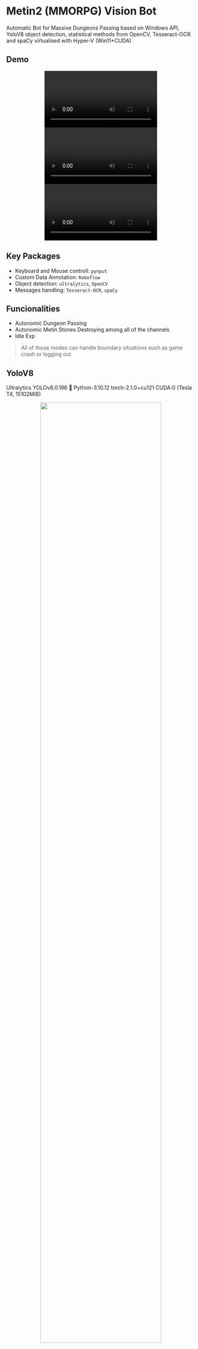 # Metin2 (MMORPG) Vision Bot

Automatic Bot for Massive Dungeons Passing based on Windows API, YoloV8 object detection, statistical methods from OpenCV, Tesseract-OCR and spaCy virtualised with Hyper-V (Win11+CUDA)

## Demo

<div align="center">
    <video src=https://github.com/jamnicki/metin2_vision_bot/assets/56606076/3a4a4a4a-a1ac-4911-8ce1-5cf917d08e7d>
</div>
<div align="center">
    <video src=https://github.com/jamnicki/metin2_vision_bot/assets/56606076/9984878b-9811-406f-bfc2-4f3c30795f69>
</div>
<div align="center">
    <video src=https://github.com/jamnicki/metin2_vision_bot/assets/56606076/62987cd4-6f0f-419f-b636-24daa029de3b>
</div>


## Key Packages
- Keyboard and Mouse controll: `pynput`
- Custom Data Annotation: `Roboflow`
- Object detection: `ultralytics`, `OpenCV`
- Messages handling: `Tesseract-OCR`, `spaCy`

## Funcionalities
- Autonomic Dungeon Passing
- Autonomic Metin Stones Destroying among all of the channels
- Idle Exp

> All of those modes can handle boundary situations such as game crash or logging out.

## YoloV8

Ultralytics YOLOv8.0.196 🚀 Python-3.10.12 torch-2.1.0+cu121 CUDA:0 (Tesla T4, 15102MiB)

<div align="center">
  <img width=80% src=https://github.com/jamnicki/metin2_vision_bot/assets/56606076/2316a2b4-4551-4572-8825-f70b270ffd51>
</div>

<br>

| Class | Images | Instances | Precision* | Recall* | mAP50* | mAP50-95* |
|-|:-:|-:|-:|-:|-:|-:|
| all | 31 | 36 | 0.993 | 0.939 | 0.974 | 0.828 |
| boss_gnoll_cpt | 31 | 11 | 0.983 | 0.818 | 0.931 | 0.739 |
| metin_polany | 31 | 12 | 0.996 | 1 | 0.995 | 0.867 |
| npc_straznik | 31 | 13 | 0.999 | 1 | 0.995 | 0.877 |

> \* - Box level

<br>

<div align="center">
    <img width=70% src=https://github.com/jamnicki/metin2_vision_bot/assets/56606076/36d47e7a-ce6a-40ab-a71c-dcb0216e4333>
<!--     <img width=70% src=https://github.com/jamnicki/metin2_vision_bot/assets/56606076/34e5c6af-0377-40f9-b923-cab9951ffb1a> -->
</div>


## Custom Dataset
[Roboflow Dataset Overview](https://universe.roboflow.com/metin2visionbot/mt2-valium-polana) (316 images, 800x600)

### Augmentation
- Outputs per training example: 3
- Flip: Horizontal
- Blur: Up to 1px

### Annotation Heatmap

<img width=30% src=https://github.com/jamnicki/metin2_vision_bot/assets/56606076/9bdaacb1-6317-49c5-9017-83fe09758871>

## Direction Recognition

Grayscale Threshold, Contours Recognition and not triangular shape filter

<img width=60% src=https://github.com/jamnicki/metin2_vision_bot/assets/56606076/2b024e26-d2b6-4dfc-b757-8db8de789faf>
